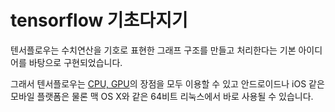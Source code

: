 # tensorflow 기초다지기
텐서플로우는 수치연산을 기호로 표현한 그래프 구조를 만들고 처리한다는 기본 아이디어를 바탕으로 구현되었습니다. 

그래서 텐서플로우는 [CPU, GPU]()의 장점을 모두 이용할 수 있고 안드로이드나 iOS 같은 모바일 플랫폼은 물론 맥 OS X와 같은 64비트 리눅스에서 바로 사용될 수 있습니다.